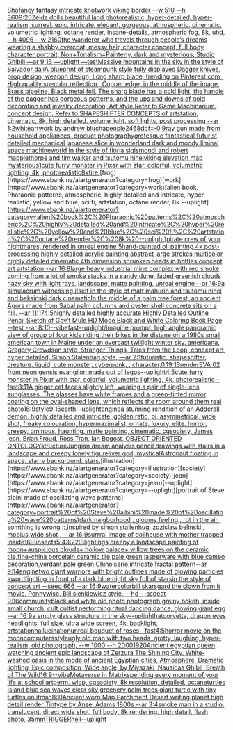 [Sho](https://www.ebank.nz/aiartgenerator?category=Sho)[fancy fantasy intricate knotwork viking border --w 510 --h 360](https://www.ebank.nz/aiartgenerator?category=fancy%20fantasy%20intricate%20knotwork%20viking%20border%20--w%20510%20--h%20360)[9:20](https://www.ebank.nz/aiartgenerator?category=9%3A20)[Zelda dolls beautiful  land photorealistic, hyper-detailed, hyper-realism, surreal, epic, intricate, elegant, gorgeous, atmospheric, cinematic, volumetric lighting, octane render, insane-details, atmospheric fog, 8k, uhd, --h 4096 --w 2160](https://www.ebank.nz/aiartgenerator?category=Zelda%20dolls%20beautiful%20%20land%20photorealistic%2C%20hyper-detailed%2C%20hyper-realism%2C%20surreal%2C%20epic%2C%20intricate%2C%20elegant%2C%20gorgeous%2C%20atmospheric%2C%20cinematic%2C%20volumetric%20lighting%2C%20octane%20render%2C%20insane-details%2C%20atmospheric%20fog%2C%208k%2C%20uhd%2C%20--h%204096%20--w%202160)[the wanderer who travels through people’s dreams wearing a shabby overcoat, messy hair, character concept, full body character portrait, Noir+Tonalism+Painterly, dark and mysterious, Studio Ghibili —ar 9:16 —uplight —test](https://www.ebank.nz/aiartgenerator?category=the%20wanderer%20who%20travels%20through%20people%E2%80%99s%20dreams%20wearing%20a%20shabby%20overcoat%2C%20messy%20hair%2C%20character%20concept%2C%20full%20body%20character%20portrait%2C%20Noir%2BTonalism%2BPainterly%2C%20dark%20and%20mysterious%2C%20Studio%20Ghibili%20%E2%80%94ar%209%3A16%20%E2%80%94uplight%20%E2%80%94test)[Massive mountains in the sky in the style of Salvador dali](https://www.ebank.nz/aiartgenerator?category=Massive%20mountains%20in%20the%20sky%20in%20the%20style%20of%20Salvador%20dali)[A blueprint of steampunk style fully displayed Dagger knives, prop design, weapon design, Long sharp blade,  trending on Pinterest.com  , High quality specular reflection ,  Copper  edge, in the middle of the image, Brass pipeline,  Black metal foil,  The sharp blade has a cold light, the handle of the dagger has gorgeous patterns, and the ups and downs of gold decoration and jewelry decoration, Art style Refer to Game Machinarium.  concept design, Refer to SHAPESHIFTER CONCEPTS  of artstation, cinematic,  8k, high detailed,  volume light,  soft lights,  post processing    --ar 1:2](https://www.ebank.nz/aiartgenerator?category=A%20blueprint%20of%20steampunk%20style%20fully%20displayed%20Dagger%20knives%2C%20prop%20design%2C%20weapon%20design%2C%20Long%20sharp%20blade%2C%20%20trending%20on%20Pinterest.com%20%20%2C%20High%20quality%20specular%20reflection%20%2C%20%20Copper%20%20edge%2C%20in%20the%20middle%20of%20the%20image%2C%20Brass%20pipeline%2C%20%20Black%20metal%20foil%2C%20%20The%20sharp%20blade%20has%20a%20cold%20light%2C%20the%20handle%20of%20the%20dagger%20has%20gorgeous%20patterns%2C%20and%20the%20ups%20and%20downs%20of%20gold%20decoration%20and%20jewelry%20decoration%2C%20Art%20style%20Refer%20to%20Game%20Machinarium.%20%20concept%20design%2C%20Refer%20to%20SHAPESHIFTER%20CONCEPTS%20%20of%20artstation%2C%20cinematic%2C%20%208k%2C%20high%20detailed%2C%20%20volume%20light%2C%20%20soft%20lights%2C%20%20post%20processing%20%20%20%20--ar%201%3A2)[white](https://www.ebank.nz/aiartgenerator?category=white)[artwork by andrew blucha](https://www.ebank.nz/aiartgenerator?category=artwork%20by%20andrew%20blucha)[people](https://www.ebank.nz/aiartgenerator?category=people)[2468](https://www.ebank.nz/aiartgenerator?category=2468)[dof::-0.9](https://www.ebank.nz/aiartgenerator?category=dof%3A%3A-0.9)[ray gun made from household appliances, product photography](https://www.ebank.nz/aiartgenerator?category=ray%20gun%20made%20from%20household%20appliances%2C%20product%20photography)[grotesque fantastical futurist detailed mechanical japanese alice in wonderland dark and moody liminal space machineworld in the style of floria sigismondi and robert mapplethorpe and tim walker and tsutomu nihei](https://www.ebank.nz/aiartgenerator?category=grotesque%20fantastical%20futurist%20detailed%20mechanical%20japanese%20alice%20in%20wonderland%20dark%20and%20moody%20liminal%20space%20machineworld%20in%20the%20style%20of%20floria%20sigismondi%20and%20robert%20mapplethorpe%20and%20tim%20walker%20and%20tsutomu%20nihei)[viking elevation map mysterious](https://www.ebank.nz/aiartgenerator?category=viking%20elevation%20map%20mysterious)[1](https://www.ebank.nz/aiartgenerator?category=1)[cute furry monster in Pixar with star, colorful, volumetric lighting, 4k, photorealistic](https://www.ebank.nz/aiartgenerator?category=cute%20furry%20monster%20in%20Pixar%20with%20star%2C%20colorful%2C%20volumetric%20lighting%2C%204k%2C%20photorealistic)[8k](https://www.ebank.nz/aiartgenerator?category=8k)[fire.](https://www.ebank.nz/aiartgenerator?category=fire.)[frog](https://www.ebank.nz/aiartgenerator?category=frog)[work](https://www.ebank.nz/aiartgenerator?category=work)[alien book, Pharaonic patterns, atmospheric, highly detailed and intricate, hyper realistic, yellow and blue, sci fi, artstation, octane render, 8k --uplight](https://www.ebank.nz/aiartgenerator?category=alien%20book%2C%20Pharaonic%20patterns%2C%20atmospheric%2C%20highly%20detailed%20and%20intricate%2C%20hyper%20realistic%2C%20yellow%20and%20blue%2C%20sci%20fi%2C%20artstation%2C%20octane%20render%2C%208k%20--uplight)[pirate crew of your nightmares, rendered in unreal engine 5](https://www.ebank.nz/aiartgenerator?category=pirate%20crew%20of%20your%20nightmares%2C%20rendered%20in%20unreal%20engine%205)[hand-painted oil painting 4k post-processing highly detailed acrylic painting abstract large strokes multicolor highly detailed cinematic 4th dimension  shrunken heads in bottles concept art artstation --ar 16:8](https://www.ebank.nz/aiartgenerator?category=hand-painted%20oil%20painting%204k%20post-processing%20highly%20detailed%20acrylic%20painting%20abstract%20large%20strokes%20multicolor%20highly%20detailed%20cinematic%204th%20dimension%20%20shrunken%20heads%20in%20bottles%20concept%20art%20artstation%20--ar%2016%3A8)[large heavy industrial mine complex with red smoke coming from a lot of smoke stacks in a sandy dune, faded greenish clouds hazy sky with light rays, landscape, matte painting, unreal engine --ar 16:9](https://www.ebank.nz/aiartgenerator?category=large%20heavy%20industrial%20mine%20complex%20with%20red%20smoke%20coming%20from%20a%20lot%20of%20smoke%20stacks%20in%20a%20sandy%20dune%2C%20faded%20greenish%20clouds%20hazy%20sky%20with%20light%20rays%2C%20landscape%2C%20matte%20painting%2C%20unreal%20engine%20--ar%2016%3A9)[a simulacrum witnessing itself in the style of matt mahurin and tsutomu nihei and beksinski dark cinematic](https://www.ebank.nz/aiartgenerator?category=a%20simulacrum%20witnessing%20itself%20in%20the%20style%20of%20matt%20mahurin%20and%20tsutomu%20nihei%20and%20beksinski%20dark%20cinematic)[In the middle of a palm tree forest, an ancient Agora made from Sabal palm columns and oyster shell concrete sits on a hill. --ar 11:17](https://www.ebank.nz/aiartgenerator?category=In%20the%20middle%20of%20a%20palm%20tree%20forest%2C%20an%20ancient%20Agora%20made%20from%20Sabal%20palm%20columns%20and%20oyster%20shell%20concrete%20sits%20on%20a%20hill.%20--ar%2011%3A17)[4:5](https://www.ebank.nz/aiartgenerator?category=4%3A5)[highly detailed highly accurate Highly Detailed Outline Pencil Sketch of Gov’t Mule HD Mode Black and White Coloring Book Page  --test --ar 8:10](https://www.ebank.nz/aiartgenerator?category=highly%20detailed%20highly%20accurate%20Highly%20Detailed%20Outline%20Pencil%20Sketch%20of%20Gov%E2%80%99t%20Mule%20HD%20Mode%20Black%20and%20White%20Coloring%20Book%20Page%20%20--test%20--ar%208%3A10)[--vibefast](https://www.ebank.nz/aiartgenerator?category=--vibefast)[--uplight](https://www.ebank.nz/aiartgenerator?category=--uplight)[/imagine prompt: high angle panoramic view of group of four kids riding their bikes in the distane on a 1980s small american town in Maine under an overcast twillight winter sky, americana, Gregory Crewdson style,  Stranger Things, Tales from the Loop, concept art, hyper detailed, Simon Stalenhag style, —ar 2:1](https://www.ebank.nz/aiartgenerator?category=/imagine%20prompt%3A%20high%20angle%20panoramic%20view%20of%20group%20of%20four%20kids%20riding%20their%20bikes%20in%20the%20distane%20on%20a%201980s%20small%20american%20town%20in%20Maine%20under%20an%20overcast%20twillight%20winter%20sky%2C%20americana%2C%20Gregory%20Crewdson%20style%2C%20%20Stranger%20Things%2C%20Tales%20from%20the%20Loop%2C%20concept%20art%2C%20hyper%20detailed%2C%20Simon%20Stalenhag%20style%2C%20%E2%80%94ar%202%3A1)[futuristic, shapeshifter, creature, liquid, cute monster, cyberpunk, , character,](https://www.ebank.nz/aiartgenerator?category=futuristic%2C%20shapeshifter%2C%20creature%2C%20liquid%2C%20cute%20monster%2C%20cyberpunk%2C%20%2C%20character%2C)[0.1](https://www.ebank.nz/aiartgenerator?category=0.1)[9:13](https://www.ebank.nz/aiartgenerator?category=9%3A13)[render](https://www.ebank.nz/aiartgenerator?category=render)[EVA 02 from neon gensis evanglion made out of legos](https://www.ebank.nz/aiartgenerator?category=EVA%2002%20from%20neon%20gensis%20evanglion%20made%20out%20of%20legos)[--uplight](https://www.ebank.nz/aiartgenerator?category=--uplight)[4:5](https://www.ebank.nz/aiartgenerator?category=4%3A5)[cute furry monster in Pixar with star, colorful, volumetric lighting, 4k, photorealistic](https://www.ebank.nz/aiartgenerator?category=cute%20furry%20monster%20in%20Pixar%20with%20star%2C%20colorful%2C%20volumetric%20lighting%2C%204k%2C%20photorealistic)[--fast](https://www.ebank.nz/aiartgenerator?category=--fast)[8:11](https://www.ebank.nz/aiartgenerator?category=8%3A11)[A ginger cat faces slightly left, wearing a pair of single-lens sunglasses. The glasses have white frames and a green-tinted mirror coating on the oval-shaped lens, which reflects the room around them real photo](https://www.ebank.nz/aiartgenerator?category=A%20ginger%20cat%20faces%20slightly%20left%2C%20wearing%20a%20pair%20of%20single-lens%20sunglasses.%20The%20glasses%20have%20white%20frames%20and%20a%20green-tinted%20mirror%20coating%20on%20the%20oval-shaped%20lens%2C%20which%20reflects%20the%20room%20around%20them%20real%20photo)[16:9](https://www.ebank.nz/aiartgenerator?category=16%3A9)[style](https://www.ebank.nz/aiartgenerator?category=style)[9:16](https://www.ebank.nz/aiartgenerator?category=9%3A16)[earth](https://www.ebank.nz/aiartgenerator?category=earth)[--uplight](https://www.ebank.nz/aiartgenerator?category=--uplight)[engine](https://www.ebank.nz/aiartgenerator?category=engine)[a stunning rendition of an  Adderall demon, highly detailed and intricate, golden ratio, pi, asymmetrical, wide shot, freaky colouration, hypermaximalist, ornate, luxury, elite, horror, creepy, ominous, haunting, matte painting, cinematic, cgsociety, James jean, Brian Froud, Ross Tran, Ian Bogost, OBJECT ORIENTED ONTOLOGY](https://www.ebank.nz/aiartgenerator?category=a%20stunning%20rendition%20of%20an%20%20Adderall%20demon%2C%20highly%20detailed%20and%20intricate%2C%20golden%20ratio%2C%20pi%2C%20asymmetrical%2C%20wide%20shot%2C%20freaky%20colouration%2C%20hypermaximalist%2C%20ornate%2C%20luxury%2C%20elite%2C%20horror%2C%20creepy%2C%20ominous%2C%20haunting%2C%20matte%20painting%2C%20cinematic%2C%20cgsociety%2C%20James%20jean%2C%20Brian%20Froud%2C%20Ross%20Tran%2C%20Ian%20Bogost%2C%20OBJECT%20ORIENTED%20ONTOLOGY)[structure](https://www.ebank.nz/aiartgenerator?category=structure)[Jungian dream analysis pencil drawings with stairs in a landscape and creepy lonely figure](https://www.ebank.nz/aiartgenerator?category=Jungian%20dream%20analysis%20pencil%20drawings%20with%20stairs%20in%20a%20landscape%20and%20creepy%20lonely%20figure)[liver god, mystical](https://www.ebank.nz/aiartgenerator?category=liver%20god%2C%20mystical)[Astronaut floating in space, starry background, stars.](https://www.ebank.nz/aiartgenerator?category=Astronaut%20floating%20in%20space%2C%20starry%20background%2C%20stars.)[illustration](https://www.ebank.nz/aiartgenerator?category=illustration)[society](https://www.ebank.nz/aiartgenerator?category=society)[jean](https://www.ebank.nz/aiartgenerator?category=jean)[--uplight](https://www.ebank.nz/aiartgenerator?category=--uplight)[portrait of Steve albini made of oscillating wave patterns](https://www.ebank.nz/aiartgenerator?category=portrait%20of%20Steve%20albini%20made%20of%20oscillating%20wave%20patterns)[dark naigborhood , gloomy feeling , rot in the air , somthing is wrong ::,inspired by simon stallenhug, zdzislaw belinski , mobius,wide shot ,   --ar 16:9](https://www.ebank.nz/aiartgenerator?category=dark%20naigborhood%20%2C%20gloomy%20feeling%20%2C%20rot%20in%20the%20air%20%2C%20somthing%20is%20wrong%20%3A%3A%2Cinspired%20by%20simon%20stallenhug%2C%20zdzislaw%20belinski%20%2C%20mobius%2Cwide%20shot%20%2C%20%20%20--ar%2016%3A9)[surrral image of dollhouse with mother trapped inside](https://www.ebank.nz/aiartgenerator?category=surrral%20image%20of%20dollhouse%20with%20mother%20trapped%20inside)[16:8](https://www.ebank.nz/aiartgenerator?category=16%3A8)[insects](https://www.ebank.nz/aiartgenerator?category=insects)[5:4](https://www.ebank.nz/aiartgenerator?category=5%3A4)[3:2](https://www.ebank.nz/aiartgenerator?category=3%3A2)[2:3](https://www.ebank.nz/aiartgenerator?category=2%3A3)[lightings,creepy,](https://www.ebank.nz/aiartgenerator?category=lightings%2Ccreepy%2C)[a landscape painting of moon+auspicious clouds+ hollow palace+ willow trees on the ceramic tile,fine-china porcelain ceramic tile,pale green jasperware with blue cameo decoration,verdant pale green Chinoiserie,intricate fractal pattern--ar 9:14](https://www.ebank.nz/aiartgenerator?category=a%20landscape%20painting%20of%20moon%2Bauspicious%20clouds%2B%20hollow%20palace%2B%20willow%20trees%20on%20the%20ceramic%20tile%2Cfine-china%20porcelain%20ceramic%20tile%2Cpale%20green%20jasperware%20with%20blue%20cameo%20decoration%2Cverdant%20pale%20green%20Chinoiserie%2Cintricate%20fractal%20pattern--ar%209%3A14)[engine](https://www.ebank.nz/aiartgenerator?category=engine)[two giant warriors with bright outlines made of glowing particles swordfighting in front of a dark blue night sky full of starsin the style of concept art --seed 666 --ar 16:9](https://www.ebank.nz/aiartgenerator?category=two%20giant%20warriors%20with%20bright%20outlines%20made%20of%20glowing%20particles%20swordfighting%20in%20front%20of%20a%20dark%20blue%20night%20sky%20full%20of%20starsin%20the%20style%20of%20concept%20art%20--seed%20666%20--ar%2016%3A9)[watercolor](https://www.ebank.nz/aiartgenerator?category=watercolor)[bill skarsgard the clown from it movie. Pennywise. Bill sienkiewicz style. —hd —aspect 9:16](https://www.ebank.nz/aiartgenerator?category=bill%20skarsgard%20the%20clown%20from%20it%20movie.%20Pennywise.%20Bill%20sienkiewicz%20style.%20%E2%80%94hd%20%E2%80%94aspect%209%3A16)[community](https://www.ebank.nz/aiartgenerator?category=community)[black and white old photo photograph grainy bokeh, inside small church, cult cultist performing ritual dancing dance, glowing giant egg --ar 16:9](https://www.ebank.nz/aiartgenerator?category=black%20and%20white%20old%20photo%20photograph%20grainy%20bokeh%2C%20inside%20small%20church%2C%20cult%20cultist%20performing%20ritual%20dancing%20dance%2C%20glowing%20giant%20egg%20--ar%2016%3A9)[a empty glass structure in the sky](https://www.ebank.nz/aiartgenerator?category=a%20empty%20glass%20structure%20in%20the%20sky)[--uplight](https://www.ebank.nz/aiartgenerator?category=--uplight)[hat](https://www.ebank.nz/aiartgenerator?category=hat)[corvette, dragon eyes headlights, full size, ultra wide screen, 4k, backlight, artstation](https://www.ebank.nz/aiartgenerator?category=corvette%2C%20dragon%20eyes%20headlights%2C%20full%20size%2C%20ultra%20wide%20screen%2C%204k%2C%20backlight%2C%20artstation)[hallucination](https://www.ebank.nz/aiartgenerator?category=hallucination)[unreal bouquet of roses](https://www.ebank.nz/aiartgenerator?category=unreal%20bouquet%20of%20roses)[--fast](https://www.ebank.nz/aiartgenerator?category=--fast)[4:5](https://www.ebank.nz/aiartgenerator?category=4%3A5)[horror movie on the moon](https://www.ebank.nz/aiartgenerator?category=horror%20movie%20on%20the%20moon)[computers](https://www.ebank.nz/aiartgenerator?category=computers)[style](https://www.ebank.nz/aiartgenerator?category=style)[ugly old man with two heads, grotty, laughing, hyper-realism, old photograph, --w 1000 --h 2000](https://www.ebank.nz/aiartgenerator?category=ugly%20old%20man%20with%20two%20heads%2C%20grotty%2C%20laughing%2C%20hyper-realism%2C%20old%20photograph%2C%20--w%201000%20--h%202000)[1920](https://www.ebank.nz/aiartgenerator?category=1920)[Ancient egyptian queen watching ancient epic landscape of Zerzura The Shining City, White-washed oasis in the mode of ancient Egyptian cities, Atmosphere, Dramatic lighting, Epic composition, Wide angle, by Miyazaki, Nausicaa Ghibli, Breath of The Wild](https://www.ebank.nz/aiartgenerator?category=Ancient%20egyptian%20queen%20watching%20ancient%20epic%20landscape%20of%20Zerzura%20The%20Shining%20City%2C%20White-washed%20oasis%20in%20the%20mode%20of%20ancient%20Egyptian%20cities%2C%20Atmosphere%2C%20Dramatic%20lighting%2C%20Epic%20composition%2C%20Wide%20angle%2C%20by%20Miyazaki%2C%20Nausicaa%20Ghibli%2C%20Breath%20of%20The%20Wild)[16:9](https://www.ebank.nz/aiartgenerator?category=16%3A9)[--vibe](https://www.ebank.nz/aiartgenerator?category=--vibe)[Metaverse in Matrix](https://www.ebank.nz/aiartgenerator?category=Metaverse%20in%20Matrix)[spending every moment of your life at school artgerm, wlop, cgsociety, 8k resolution, detailed, octane](https://www.ebank.nz/aiartgenerator?category=spending%20every%20moment%20of%20your%20life%20at%20school%20artgerm%2C%20wlop%2C%20cgsociety%2C%208k%20resolution%2C%20detailed%2C%20octane)[turtles Island blue sea waves clear sky greenery palm trees giant turtle with tiny turtles on it](https://www.ebank.nz/aiartgenerator?category=turtles%20Island%20blue%20sea%20waves%20clear%20sky%20greenery%20palm%20trees%20giant%20turtle%20with%20tiny%20turtles%20on%20it)[man](https://www.ebank.nz/aiartgenerator?category=man)[8:11](https://www.ebank.nz/aiartgenerator?category=8%3A11)[Ancient worn Map Parchment Desert writing planet high detail render Tintype by Ansel Adams 1800s --ar 3:4](https://www.ebank.nz/aiartgenerator?category=Ancient%20worn%20Map%20Parchment%20Desert%20writing%20planet%20high%20detail%20render%20Tintype%20by%20Ansel%20Adams%201800s%20--ar%203%3A4)[smoke man in a studio, translucent, direct wide shot, full body, 8k rendering, high detail, flash photo, 35mm](https://www.ebank.nz/aiartgenerator?category=smoke%20man%20in%20a%20studio%2C%20translucent%2C%20direct%20wide%20shot%2C%20full%20body%2C%208k%20rendering%2C%20high%20detail%2C%20flash%20photo%2C%2035mm)[TRIGGER](https://www.ebank.nz/aiartgenerator?category=TRIGGER)[hell](https://www.ebank.nz/aiartgenerator?category=hell)[--uplight](https://www.ebank.nz/aiartgenerator?category=--uplight)
